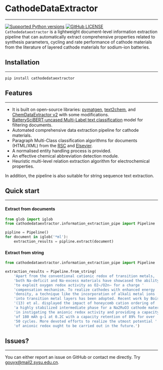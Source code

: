 # CathodeDataExtractor

------------

[![Supported Python versions](https://img.shields.io/badge/python-3.6%20%7C%203.7-blue.svg)](https://www.python.org/downloads/) [![GitHub LICENSE](https://img.shields.io/github/license/GGNoWayBack/cathodedataextractor.svg)](https://github.com/GGNoWayBack/cathodedataextractor/blob/main/LICENSE)  
`Cathodedataextractor` is a lightweight document-level information extraction pipeline that can automatically extract
comprehensive properties related to synthesis parameters, cycling and rate performance of cathode materials from the
literature of layered cathode materials for sodium-ion batteries.

## Installation

------------

`pip install cathodedataextractor`

## Features

------------
- It is built on open-source libraries: [pymatgen], [text2chem], and [ChemDataExtractor v2] with some modifications.
- [BatterySciBERT-uncased Multi-Label text classification] model for filtering documents. 
- Automated comprehensive data extraction pipeline for cathode materials.
- Paragraph Multi-Class classification algorithms for documents (HTML/XML) from the [RSC] and [Elsevier].
- A normalised entity handling process is provided.
- An effective chemical abbreviation detection module.
- Heuristic multi-level relation extraction algorithm for electrochemical properties.

In addition, the pipeline is also suitable for string sequence text extraction.

## Quick start

------------
#### Extract from documents

```python
from glob import iglob
from cathodedataextractor.information_extraction_pipe import Pipeline

pipline = Pipeline()
for document in iglob('*ml'):
    extraction_results = pipline.extract(document)
```
> 

#### Extract from string

```python
from cathodedataextractor.information_extraction_pipe import Pipeline

extraction_results = Pipeline.from_string(
    'Apart from the conventional cationic redox of transition metals, '
    'both Na-deficit and Na-excess materials have showcased the ability '
    'to exploit oxygen redox activity as O2–/O2n– for a charge '
    'compensation mechanism. To realize cathodes with enhanced energy '
    'density, a technique like the incorporation of alkali metal ions '
    'into transition metal layers has been adopted. Recent work by Boisse '
    '(13) et al. displayed the impact of honeycomb cation ordering of '
    'a highly stabilized intermediate phase for a Na2RuO3 cathode material '
    'in instigating the anionic redox activity and providing a capacity '
    'of 180 mAh g–1 at 0.2C with a capacity retention of 89% for over '
    '50 cycles. More devoted efforts to realize the utmost potential '
    'of anionic redox ought to be carried out in the future.')
```
> 

## Issues?

------------
You can either report an issue on GitHub or contact me directly. 
Try [gouyx@mail2.sysu.edu.cn](mailto:gouyx@mail2.sysu.edu.cn).











[pymatgen]: https://pymatgen.org

[text2chem]: https://github.com/CederGroupHub/text2chem

[ChemDataExtractor v2]: https://github.com/CambridgeMolecularEngineering/chemdataextractor2

[RSC]: https://pubs.rsc.org/

[Elsevier]: https://www.elsevier.com/

[BatterySciBERT-uncased Multi-Label text classification]: https://huggingface.co/NoWayBack/batteryscibert-uncased-abstract-mtc